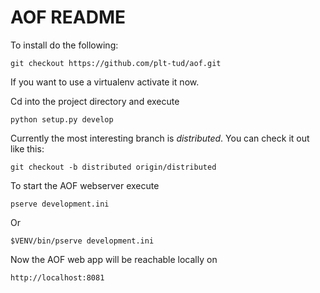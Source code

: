 # AOF README

To install do the following:

    git checkout https://github.com/plt-tud/aof.git

If you want to use a virtualenv activate it now.

Cd into the project directory and execute

    python setup.py develop

Currently the most interesting branch is *distributed*. You can check it out like this:

    git checkout -b distributed origin/distributed

To start the AOF webserver execute

    pserve development.ini
   
Or 
    
    $VENV/bin/pserve development.ini
   
Now the AOF web app will be reachable locally on

    http://localhost:8081

